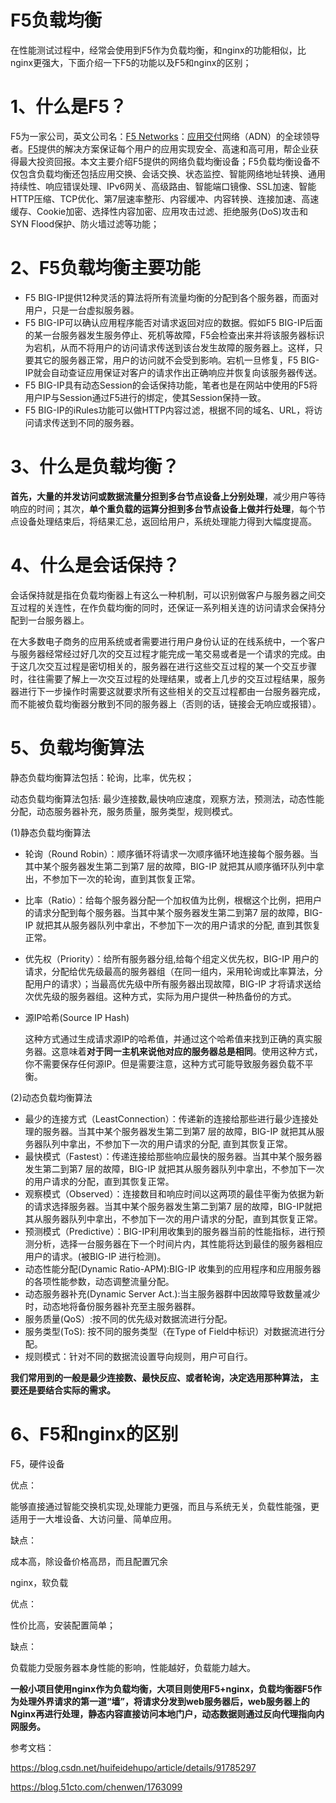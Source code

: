 # F5负载均衡

在性能测试过程中，经常会使用到F5作为负载均衡，和nginx的功能相似，比nginx更强大，下面介绍一下F5的功能以及F5和nginx的区别；

# 1、什么是F5？

 F5为一家公司，英文公司名：[F5 Networks](http://baike.baidu.com/view/3292350.htm)：[应用交付](http://baike.baidu.com/view/2332043.htm)网络（ADN）的全球领导者。[F5](http://baike.baidu.com/view/418394.htm)提供的解决方案保证每个用户的应用实现安全、高速和高可用，帮企业获得最大投资回报。本文主要介绍F5提供的网络负载均衡设备；F5负载均衡设备不仅包含负载均衡还包括应用交换、会话交换、状态监控、智能网络地址转换、通用持续性、响应错误处理、IPv6网关、高级路由、智能端口镜像、SSL加速、智能HTTP压缩、TCP优化、第7层速率整形、内容缓冲、内容转换、连接加速、高速缓存、Cookie加密、选择性内容加密、应用攻击过滤、拒绝服务(DoS)攻击和SYN Flood保护、防火墙过滤等功能；

# 2、F5负载均衡主要功能

- F5 BIG-IP提供12种灵活的算法将所有流量均衡的分配到各个服务器，而面对用户，只是一台虚拟服务器。
- F5 BIG-IP可以确认应用程序能否对请求返回对应的数据。假如F5 BIG-IP后面的某一台服务器发生服务停止、死机等故障，F5会检查出来并将该服务器标识为宕机，从而不将用户的访问请求传送到该台发生故障的服务器上。这样，只要其它的服务器正常，用户的访问就不会受到影响。宕机一旦修复，F5 BIG-IP就会自动查证应用保证对客户的请求作出正确响应并恢复向该服务器传送。
- F5 BIG-IP具有动态Session的会话保持功能，笔者也是在网站中使用的F5将用户IP与Session通过F5进行的绑定，使其Session保持一致。
- F5 BIG-IP的iRules功能可以做HTTP内容过滤，根据不同的域名、URL，将访问请求传送到不同的服务器。

# 3、什么是负载均衡？

**首先，大量的并发访问或数据流量分担到多台节点设备上分别处理**，减少用户等待响应的时间；其次，**单个重负载的运算分担到多台节点设备上做并行处理**，每个节点设备处理结束后，将结果汇总，返回给用户，系统处理能力得到大幅度提高。  

# 4、什么是会话保持？

会话保持就是指在负载均衡器上有这么一种机制，可以识别做客户与服务器之间交互过程的关连性，在作负载均衡的同时，还保证一系列相关连的访问请求会保持分配到一台服务器上。

 在大多数电子商务的应用系统或者需要进行用户身份认证的在线系统中，一个客户与服务器经常经过好几次的交互过程才能完成一笔交易或者是一个请求的完成。由于这几次交互过程是密切相关的，服务器在进行这些交互过程的某一个交互步骤时，往往需要了解上一次交互过程的处理结果，或者上几步的交互过程结果，服务器进行下一步操作时需要这就要求所有这些相关的交互过程都由一台服务器完成，而不能被负载均衡器分散到不同的服务器上（否则的话，链接会无响应或报错）。

# 5、负载均衡算法

静态负载均衡算法包括：轮询，比率，优先权；

动态负载均衡算法包括: 最少连接数,最快响应速度，观察方法，预测法，动态性能分配，动态服务器补充，服务质量，服务类型，规则模式。

(1)静态负载均衡算法

- 轮询（Round Robin）：顺序循环将请求一次顺序循环地连接每个服务器。当其中某个服务器发生第二到第7 层的故障，BIG-IP 就把其从顺序循环队列中拿出，不参加下一次的轮询，直到其恢复正常。

- 比率（Ratio）：给每个服务器分配一个加权值为比例，根椐这个比例，把用户的请求分配到每个服务器。当其中某个服务器发生第二到第7 层的故障，BIG-IP 就把其从服务器队列中拿出，不参加下一次的用户请求的分配, 直到其恢复正常。

- 优先权（Priority）：给所有服务器分组,给每个组定义优先权，BIG-IP 用户的请求，分配给优先级最高的服务器组（在同一组内，采用轮询或比率算法，分配用户的请求）；当最高优先级中所有服务器出现故障，BIG-IP 才将请求送给次优先级的服务器组。这种方式，实际为用户提供一种热备份的方式。

- 源IP哈希(Source IP Hash)

  这种方式通过生成请求源IP的哈希值，并通过这个哈希值来找到正确的真实服务器。这意味着**对于同一主机来说他对应的服务器总是相同**。使用这种方式，你不需要保存任何源IP。但是需要注意，这种方式可能导致服务器负载不平衡。

(2)动态负载均衡算法

- 最少的连接方式（LeastConnection）：传递新的连接给那些进行最少连接处理的服务器。当其中某个服务器发生第二到第7 层的故障，BIG-IP 就把其从服务器队列中拿出，不参加下一次的用户请求的分配, 直到其恢复正常。
- 最快模式（Fastest）：传递连接给那些响应最快的服务器。当其中某个服务器发生第二到第7 层的故障，BIG-IP 就把其从服务器队列中拿出，不参加下一次的用户请求的分配，直到其恢复正常。
- 观察模式（Observed）：连接数目和响应时间以这两项的最佳平衡为依据为新的请求选择服务器。当其中某个服务器发生第二到第7 层的故障，BIG-IP就把其从服务器队列中拿出，不参加下一次的用户请求的分配，直到其恢复正常。
- 预测模式（Predictive）：BIG-IP利用收集到的服务器当前的性能指标，进行预测分析，选择一台服务器在下一个时间片内，其性能将达到最佳的服务器相应用户的请求。(被BIG-IP 进行检测)。
- 动态性能分配(Dynamic Ratio-APM):BIG-IP 收集到的应用程序和应用服务器的各项性能参数，动态调整流量分配。
- 动态服务器补充(Dynamic Server Act.):当主服务器群中因故障导致数量减少时，动态地将备份服务器补充至主服务器群。
- 服务质量(QoS）:按不同的优先级对数据流进行分配。
- 服务类型(ToS): 按不同的服务类型（在Type of Field中标识）对数据流进行分配。
- 规则模式：针对不同的数据流设置导向规则，用户可自行。

**我们常用到的一般是最少连接数、最快反应、或者轮询，决定选用那种算法， 主要还是要结合实际的需求。**

# 6、F5和nginx的区别

F5，硬件设备

优点：

能够直接通过智能交换机实现,处理能力更强，而且与系统无关，负载性能强，更适用于一大堆设备、大访问量、简单应用。

缺点：

成本高，除设备价格高昂，而且配置冗余



nginx，软负载

优点：

性价比高，安装配置简单；

缺点：

负载能力受服务器本身性能的影响，性能越好，负载能力越大。



**一般小项目使用nginx作为负载均衡，大项目则使用F5+nginx，负载均衡器F5作为处理外界请求的第一道“墙”，将请求分发到web服务器后，web服务器上的Nginx再进行处理，静态内容直接访问本地门户，动态数据则通过反向代理指向内网服务。**



参考文档：

https://blog.csdn.net/huifeidehupo/article/details/91785297

https://blog.51cto.com/chenwen/1763099

